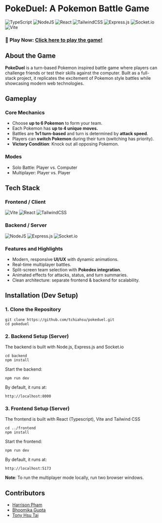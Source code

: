 # PokeDuel: A Pokemon Battle Game
![TypeScript](https://img.shields.io/badge/typescript-%23007ACC.svg?style=for-the-badge&logo=typescript&logoColor=white)
![NodeJS](https://img.shields.io/badge/node.js-6DA55F?style=for-the-badge&logo=node.js&logoColor=white)
![React](https://img.shields.io/badge/react-%2320232a.svg?style=for-the-badge&logo=react&logoColor=%2361DAFB)
![TailwindCSS](https://img.shields.io/badge/tailwindcss-%2338B2AC.svg?style=for-the-badge&logo=tailwind-css&logoColor=white)
![Express.js](https://img.shields.io/badge/express.js-%23404d59.svg?style=for-the-badge&logo=express&logoColor=%2361DAFB)
![Socket.io](https://img.shields.io/badge/Socket.io-black?style=for-the-badge&logo=socket.io&badgeColor=010101)
![Vite](https://img.shields.io/badge/vite-%23646CFF.svg?style=for-the-badge&logo=vite&logoColor=white)

### 🚀 **Play Now**: [Click here to play the game!](https://pokeduel-1r5s.onrender.com/)

## About the Game

**PokeDuel** is a turn-based Pokemon inspired battle game where players can challenge friends or test their skills against the computer. Built as a full-stack project, it replicates the excitement of Pokemon style battles while showcasing modern web technologies.

## Gameplay

### Core Mechanics
- Choose **up to 6 Pokemon** to form your team.
- Each Pokemon has **up to 4 unique moves.**
- Battles are **1v1 turn-based** and turn is determined by **attack speed**.
- Players can **switch Pokemon** during their turn (switching has priority).
- **Victory Condition**: Knock out all opposing Pokemon.
  
### Modes
- Solo Battle: Player vs. Computer
- Multiplayer: Player vs. Player

## Tech Stack

### Frontend / Client
![Vite](https://img.shields.io/badge/vite-%23646CFF.svg?style=for-the-badge&logo=vite&logoColor=white)
![React](https://img.shields.io/badge/react-%2320232a.svg?style=for-the-badge&logo=react&logoColor=%2361DAFB)
![TailwindCSS](https://img.shields.io/badge/tailwindcss-%2338B2AC.svg?style=for-the-badge&logo=tailwind-css&logoColor=white)

### Backend / Server
![NodeJS](https://img.shields.io/badge/node.js-6DA55F?style=for-the-badge&logo=node.js&logoColor=white)
![Express.js](https://img.shields.io/badge/express.js-%23404d59.svg?style=for-the-badge&logo=express&logoColor=%2361DAFB)
![Socket.io](https://img.shields.io/badge/Socket.io-black?style=for-the-badge&logo=socket.io&badgeColor=010101)

### Features and Highlights
- Modern, responsive **UI/UX** with dynamic animations.
- Real-time multiplayer battles.
- Split-screen team selection with **Pokedex integration**.
- Animated effects for attacks, status, and turn summaries.
- Clean architecture: separate frontend & backend for scalability.

## Installation (Dev Setup)

### 1. Clone the Repository

```
git clone https://github.com/tchiahsu/pokeduel.git
cd pokeduel
```

### 2. Backend Setup (Server)

The backend is built with Node.js, Express.js and Socket.io
```
cd backend
npm install
```
Start the backend:
```
npm run dev
```
By default, it runs at:
```
http://localhost:8000
```

### 3. Frontend Setup (Server)

The frontend is built with React (Typescript), Vite and Tailwind CSS
```
cd ../frontend
npm install
```
Start the frontend:
```
npm run dev
```
By default, it runs at:
```
http://localhost:5173
```

**Note**: To run the multiplayer mode locally, run two browser windows.


## Contributors
- [Harrison Pham](https://github.com/pham-harrison)
- [Bhoomika Gupta](https://github.com/bhoomig11)
- [Tony Hsu Tai](https://github.com/tchiahsu)



